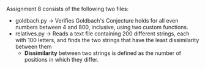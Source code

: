 Assignment 8 consists of the following two files:
- goldbach.py → Verifies Goldbach's Conjecture holds for all even numbers between 4 and 800, inclusive, using two custom functions.
- relatives.py → Reads a text file containing 200 different strings, each with 100 letters, and finds the two strings that have the least dissimilarity between them
    - <b>Dissimilarity</b> between two strings is defined as the number of positions in which they differ.
